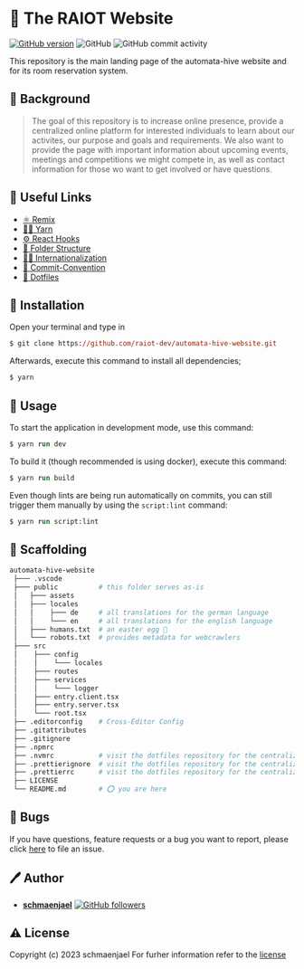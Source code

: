 # 🧾 The RAIOT Website

[![GitHub version](https://img.shields.io/badge/version-v1.0.0-blue.svg)](https://github.com/raiot-dev/automata-hive-website.git)
![GitHub](https://img.shields.io/github/license/raiot-dev/automata-hive-website)
![GitHub commit activity](https://img.shields.io/github/commit-activity/y/raiot-dev/raiot-website?color=yellowgreen)

This repository is the main landing page of the automata-hive website and for its room reservation system.

## 📖 Background

> The goal of this repository is to increase online presence, provide a centralized online platform for interested individuals to learn about our activites, our purpose and goals and requirements. We also want to provide the page with important information about upcoming events, meetings and competitions we might compete in, as well as contact information for those wo want to get involved or have questions.

## 📎 Useful Links

- [⚛️ Remix](https://remix.run/)
- [🐱‍💻 Yarn](https://yarnpkg.com/)
- [⚙️ React Hooks](https://www.robinwieruch.de/react-hooks)
- [📁 Folder Structure](https://remix.run/docs/en/v1/api/conventions)
- [🐱‍💻 Internationalization](https://www.i18next.com/overview/getting-started)
- [🧬 Commit-Convention](https://www.conventionalcommits.org/en/v1.0.0/)
- [🧾 Dotfiles](https://github.com/raiot-dev/automata-hive-dotfiles)

## 🔽 Installation

Open your terminal and type in

```ps
$ git clone https://github.com/raiot-dev/automata-hive-website.git
```

Afterwards, execute this command to install all dependencies;

```ps
$ yarn
```

## 🚀 Usage

To start the application in development mode, use this command:

```ps
$ yarn run dev
```

To build it (though recommended is using docker), execute this command:

```ps
$ yarn run build
```

Even though lints are being run automatically on commits, you can still trigger them manually by using the `script:lint` command:

```ps
$ yarn run script:lint
```

## 📁 Scaffolding

```sh
automata-hive-website
 ├─── .vscode
 ├─── public          # this folder serves as-is
 │   ├─── assets
 │   ├─── locales
 │   │    ├─── de     # all translations for the german language
 │   │    └─── en     # all translations for the english language
 │   ├─── humans.txt  # an easter egg 🐇
 │   └─── robots.txt  # provides metadata for webcrawlers
 ├─── src
 │    ├─── config
 │    │    └─── locales
 │    ├─── routes
 │    ├─── services
 │    │    └─── logger
 │    ├─── entry.client.tsx
 │    ├─── entry.server.tsx
 │    └─── root.tsx
 ├── .editorconfig    # Cross-Editor Config
 ├── .gitattributes
 ├── .gitignore
 ├── .npmrc
 ├── .nvmrc           # visit the dotfiles repository for the centralized config
 ├── .prettierignore  # visit the dotfiles repository for the centralized config
 ├── .prettierrc      # visit the dotfiles repository for the centralized config
 ├── LICENSE
 └── README.md        # ⭕ you are here
```

## 🐛 Bugs

If you have questions, feature requests or a bug you want to report, please click
[here](https://github.com/raiot-dev/raiot-website/issues) to file an issue.

## 🖊️ Author

- [**schmaenjael**](https://github.com/schmaenjael) [![GitHub followers](https://img.shields.io/github/followers/schmaenjael.svg?style=social)](https://github.com/schmaenjael)

## ⚠️ License

Copyright (c) 2023 schmaenjael
For furher information refer to the [license](https://github.com/raiot-dev/automata-hive-website/blob/master/LICENSE)
